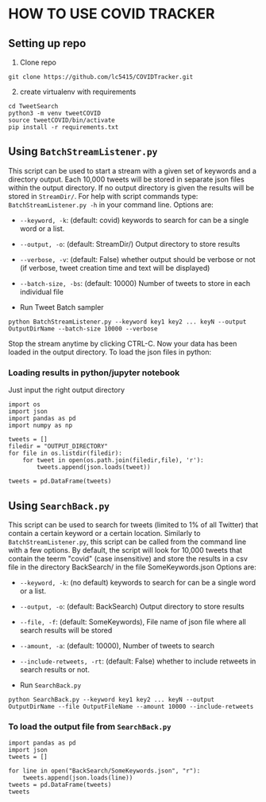 # HOW TO USE COVID TRACKER

## Setting up repo
1. Clone repo
```
git clone https://github.com/lc5415/COVIDTracker.git
```
2. create virtualenv with requirements
```
cd TweetSearch
python3 -m venv tweetCOVID
source tweetCOVID/bin/activate
pip install -r requirements.txt
```
## Using `BatchStreamListener.py`
This script can be used to start a stream with a given set of keywords and a directory output. Each 10,000 tweets will be stored in separate json files within the output directory. If no output directory is given the results will be stored in `StreamDir/`. For help with script commands type: `BatchStreamListener.py -h` in your command line.
Options are:
  * `--keyword, -k`: (default: covid) keywords to search for can be a single word or a list.
  * `--output, -o`: (default: StreamDir/) Output directory to store results
  * `--verbose, -v`: (default: False) whether output should be verbose or not (if verbose, tweet creation time and text will be displayed)
  * `--batch-size, -bs`: (default: 10000) Number of tweets to store in each individual file 
  
* Run Tweet Batch sampler
```
python BatchStreamListener.py --keyword key1 key2 ... keyN --output OutputDirName --batch-size 10000 --verbose
```
Stop the stream anytime by clicking CTRL-C. Now your data has been loaded in the output directory. To load the json files in python:
### Loading results in python/jupyter notebook
Just input the right output directory
```
import os
import json
import pandas as pd
import numpy as np

tweets = []
filedir = "OUTPUT_DIRECTORY"
for file in os.listdir(filedir):    
    for tweet in open(os.path.join(filedir,file), 'r'):
        tweets.append(json.loads(tweet))

tweets = pd.DataFrame(tweets)
```

## Using `SearchBack.py`
This script can be used to search for tweets (limited to 1% of all Twitter) that contain a certain keyword or a certain location. Similarly to `BatchStreamListener.py`, this script can be called from the command line with a few options.
By default, the script will look for 10,000 tweets that contain the teerm "covid" (case insensitive) and store the results in a csv file in the directory BackSearch/ in the file SomeKeywords.json
Options are:
  * `--keyword, -k`: (no default)  keywords to search for can be a single word or a list.
  * `--output, -o`: (default: BackSearch) Output directory to store results
  * `--file, -f`: (default: SomeKeywords), File name of json file where all search results will be stored
  * `--amount, -a`: (default: 10000), Number of tweets to search 
  * `--include-retweets, -rt`: (default: False) whether to include retweets in search results or not. 

* Run `SearchBack.py`
```
python SearchBack.py --keyword key1 key2 ... keyN --output OutputDirName --file OutputFileName --amount 10000 --include-retweets 
```

### To load the output file from `SearchBack.py`

```
import pandas as pd
import json
tweets = []

for line in open("BackSearch/SomeKeywords.json", "r"):
    tweets.append(json.loads(line))
tweets = pd.DataFrame(tweets)
tweets
```

